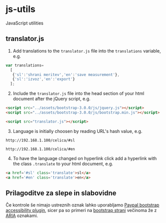 # js-utils
JavaScript utilities

## translator.js
1. Add translations to the `translator.js` file into the `translations` variable, e.g.

  ```javascript
  var translations=
    [
     {'sl':'shrani meritev','en':'save measurement'},
     {'sl':'izvoz','en':'export'}
    ];
  ```
2. Include the `translator.js` file into the head section of your html document after the jQuery script, e.g.

  ```html
  <script src="../assets/bootstrap-3.0.0/js/jquery.js"></script>
  <script src="../assets/bootstrap-3.0.0/js/bootstrap.min.js"></script>
  
  <script src="translator.js"></script>
  ```
3. Language is initially choosen by reading URL's hash value, e.g.

  ```
  http://192.168.1.100/celica/#sl
  ```
  ```
  http://192.168.1.100/celica/#en
  ```
4. To have the language changed on hyperlink click add a hyperlink with the class `.translate` to your html document, e.g.

  ```html
  <a href='#sl' class='translate'>sl</a>
  <a href='#en' class='translate'>en</a>
  ```

## Prilagoditve za slepe in slabovidne

Če kontrole še nimajo ustreznih oznak lahko uporabljamo [Paypal bootstrap accessibility plugin](https://www.paypal-engineering.com/2014/01/28/bootstrap-accessibility-plugin-making-the-popular-web-development-framework-better/), sicer pa so primeri na [bootstrap strani](http://getbootstrap.com/) večinoma že z [ARIA](https://developer.mozilla.org/en-US/docs/Web/Accessibility/ARIA) oznakami.
